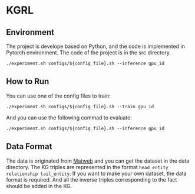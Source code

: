 # KGRL

## Environment 

The project is develope based on Python, and the code is implemented in Pytorch environment. The code of the project is in the src directory. 

```shell
./experiment.sh configs/${config_file}.sh --inference gpu_id
```

## How to Run

You can use one of the config files to train:

```shell
./experiment.sh configs/${config_file}.sh --train gpu_id
```

And you can use the following commad to evaluate:

```shell
./experiment.sh configs/${config_file}.sh --inference gpu_id
```

## Data Format



The data is originated from [Matweb](http://www.matweb.com/search/MaterialGroupSearch.aspx) and you can get the dataset in the data directory.  The KG triples are represented in the format `head_entity relationship tail_entity`. If you want to make your own dataset, the data format is required. And all the inverse triples corresponding to the fact should be added in the KG.

